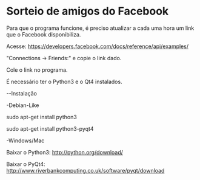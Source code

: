 Sorteio de amigos do Facebook
=============================

Para que o programa funcione, é preciso atualizar a cada uma hora um link que o Facebook disponibiliza.

Acesse: https://developers.facebook.com/docs/reference/api/examples/

"Connections -> Friends:" e copie o link dado.

Cole o link no programa.

É necessário ter o Python3 e o Qt4 instalados.

--Instalação

-Debian-Like

sudo apt-get install python3

sudo apt-get install python3-pyqt4

-Windows/Mac

Baixar o Python3: http://python.org/download/

Baixar o PyQt4: http://www.riverbankcomputing.co.uk/software/pyqt/download

